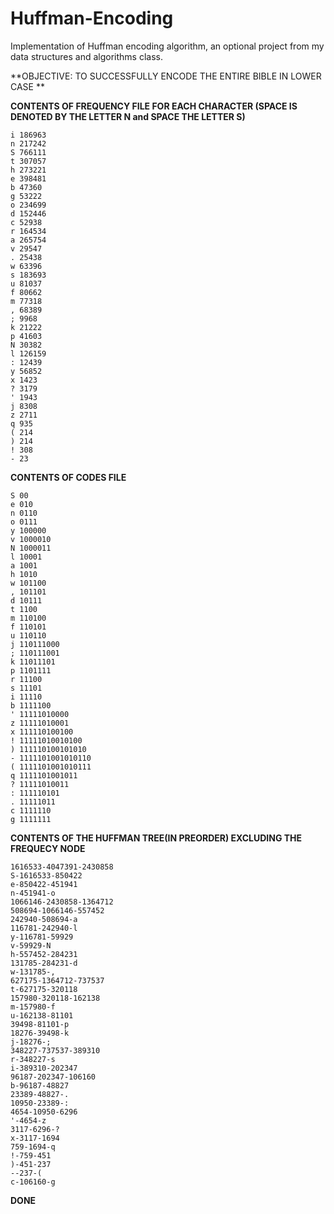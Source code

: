 # Huffman-Encoding
Implementation of Huffman encoding algorithm, an optional project from my data structures and algorithms class.	

**OBJECTIVE: TO SUCCESSFULLY ENCODE THE ENTIRE BIBLE IN LOWER CASE **

**CONTENTS OF FREQUENCY FILE FOR EACH CHARACTER (SPACE IS DENOTED BY THE LETTER N and SPACE THE LETTER S)**

	i 186963
	n 217242
	S 766111
	t 307057
	h 273221
	e 398481
	b 47360
	g 53222
	o 234699
	d 152446
	c 52938
	r 164534
	a 265754
	v 29547
	. 25438
	w 63396
	s 183693
	u 81037
	f 80662
	m 77318
	, 68389
	; 9968
	k 21222
	p 41603
	N 30382
	l 126159
	: 12439
	y 56852
	x 1423
	? 3179
	' 1943
	j 8308
	z 2711
	q 935
	( 214
	) 214
	! 308
	- 23

**CONTENTS OF CODES FILE**

	S 00
	e 010
	n 0110
	o 0111
	y 100000
	v 1000010
	N 1000011
	l 10001
	a 1001
	h 1010
	w 101100
	, 101101
	d 10111
	t 1100
	m 110100
	f 110101
	u 110110
	j 110111000
	; 110111001
	k 11011101
	p 1101111
	r 11100
	s 11101
	i 11110
	b 1111100
	' 11111010000
	z 11111010001
	x 111110100100
	! 11111010010100
	) 111110100101010
	- 1111101001010110
	( 1111101001010111
	q 1111101001011
	? 11111010011
	: 111110101
	. 11111011
	c 1111110
	g 1111111
	
**CONTENTS OF THE HUFFMAN TREE(IN PREORDER) EXCLUDING THE FREQUECY NODE**

	1616533-4047391-2430858
	S-1616533-850422
	e-850422-451941
	n-451941-o
	1066146-2430858-1364712
	508694-1066146-557452
	242940-508694-a
	116781-242940-l
	y-116781-59929
	v-59929-N
	h-557452-284231
	131785-284231-d
	w-131785-,
	627175-1364712-737537
	t-627175-320118
	157980-320118-162138
	m-157980-f
	u-162138-81101
	39498-81101-p
	18276-39498-k
	j-18276-;
	348227-737537-389310
	r-348227-s
	i-389310-202347
	96187-202347-106160
	b-96187-48827
	23389-48827-.
	10950-23389-:
	4654-10950-6296
	'-4654-z
	3117-6296-?
	x-3117-1694
	759-1694-q
	!-759-451
	)-451-237
	--237-(
	c-106160-g

**DONE**
